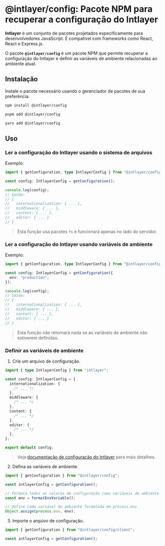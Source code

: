 # @intlayer/config: Pacote NPM para recuperar a configuração do Intlayer

**Intlayer** é um conjunto de pacotes projetados especificamente para desenvolvedores JavaScript. É compatível com frameworks como React, React e Express.js.

O pacote **`@intlayer/config`** é um pacote NPM que permite recuperar a configuração do Intlayer e definir as variáveis de ambiente relacionadas ao ambiente atual.

## Instalação

Instale o pacote necessário usando o gerenciador de pacotes de sua preferência:

```bash packageManager="npm"
npm install @intlayer/config
```

```bash packageManager="pnpm"
pnpm add @intlayer/config
```

```bash packageManager="yarn"
yarn add @intlayer/config
```

## Uso

### Ler a configuração do Intlayer usando o sistema de arquivos

Exemplo:

```ts
import { getConfiguration, type IntlayerConfig } from "@intlayer/config";

const config: IntlayerConfig = getConfiguration();

console.log(config);
// Saída:
// {
//   internationalization: { ... },
//   middleware: { ... },
//   content: { ... },
//   editor: { ... }
// }
```

> Esta função usa pacotes `fs` e funcionará apenas no lado do servidor.

### Ler a configuração do Intlayer usando variáveis de ambiente

Exemplo:

```ts
import { getConfiguration, type IntlayerConfig } from "@intlayer/config/client";

const config: IntlayerConfig = getConfiguration({
  env: "production",
});

console.log(config);
// Saída:
// {
//   internationalization: { ... },
//   middleware: { ... },
//   content: { ... },
//   editor: { ... }
// }
```

> Esta função não retornará nada se as variáveis de ambiente não estiverem definidas.

### Definir as variáveis de ambiente

1. Crie um arquivo de configuração.

```ts fileName="intlayer.config.ts"
import { type IntlayerConfig } from "intlayer";

const config: IntlayerConfig = {
  internationalization: {
    /* ... */
  },
  middleware: {
    /* ... */
  },
  content: {
    /* ... */
  },
  editor: {
    /* ... */
  },
};

export default config;
```

> Veja [documentação de configuração do Intlayer](https://github.com/aymericzip/intlayer/blob/main/docs/pt/configuration.md) para mais detalhes.

2. Defina as variáveis de ambiente.

```ts
import { getConfiguration } from "@intlayer/config";

const intlayerConfig = getConfiguration();

// Formata todos os valores de configuração como variáveis de ambiente
const env = formatEnvVariable();

// Define cada variável de ambiente formatada em process.env
Object.assign(process.env, env);
```

3. Importe o arquivo de configuração.

```ts
import { getConfiguration } from "@intlayer/config/client";

const intlayerConfig = getConfiguration();
```
